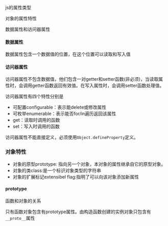 js的属性类型

对象的属性特性

数据属性和访问器属性

#### 数据属性

数据属性包含一个数据值的位置，在这个位置可以读取和写入值



#### 访问器属性

访问器属性不包含数据值，他们包含一对getter和setter函数(非必须)，当读取属性时，会调用getter函数返回有效值。在写入属性时，会调用setter函数处理值。

访问器属性有四个特性分别是

- 可配置configurable：表示能delete或修改属性
- 可枚举enumerable：表示能否for/in遍历返回该属性
- get：读取时调用的函数
- set：写入时调用的函数

访问器属性不能直接定义，必须使用``Object.defineProperty``定义。



### 对象特性

- 对象的原型prototype: 指向另一个对象，本对象的属性继承自它的原型对象。
- 对象的类class:是一个标识对象类型的字符串
- 对象的扩展标记extensibel flag:指明了可以向该对象添加新属性



#### prototype

函数和对象的关系

只有函数对象包含有prototype属性。由构造函数创建的实例对象只包含有``__proto__``属性

